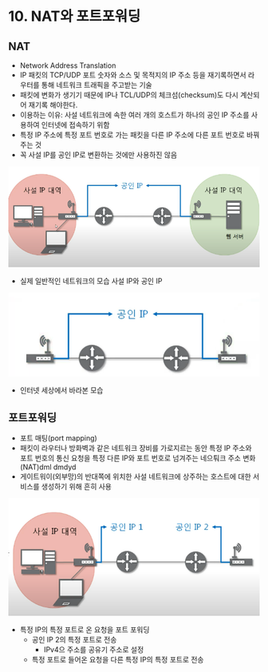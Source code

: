 # 10. NAT와 포트포워딩
## NAT
- Network Address Translation
- IP 패킷의 TCP/UDP 포트 숫자와 소스 및 목적지의 IP 주소 등을 재기록하면서 라우터를 통해 네트워크 트래픽을 주고받는 기술
- 패킷에 변화가 생기기 때문에 IP나 TCL/UDP의 체크섬(checksum)도 다시 계산되어 재기록 해야한다.
- 이용하는 이유: 사설 네트워크에 속한 여러 개의 호스트가 하나의 공인 IP 주소를 사용하여 인터넷에 접속하기 위함
- 특정 IP 주소에 특정 포트 번호로 가는 패킷을 다른 IP 주소에 다른 포트 번호로 바꿔 주는 것
- 꼭 사설 IP를 공인 IP로 변환하는 것에만 사용하진 않음

![img.png](imgs/img.png)

- 실제 일반적인 네트워크의 모습 사설 IP와 공인 IP

![img_1.png](imgs/img_1.png)

- 인터넷 세상에서 바라본 모습

## 포트포워딩
- 포트 매팅(port mapping)
- 패킷이 라우터나 방화벽과 같은 네트워크 장비를 가로지르는 동안 특정 IP 주소와 포트 번호의 통신 요청을 특정 다른 IP와 포트 번호로 넘겨주는 네으퉈크 주소 변화(NAT)dml dmdyd
- 게이트워이(외부망)의 반대쪽에 위치한 사설 네트워크에 상주하는 호스트에 대한 서비스를 생성하기 위해 흔히 사용

![img_2.png](imgs/img_2.png)

- 특정 IP의 특정 포트로 온 요청을 포트 포워딩
  - 공인 IP 2의 특정 포트로 전송
    - IPv4으 주소를 공유기 주소로 설정
  - 특정 포트로 들어온 요청을 다른 특정 IP의 특정 포트로 전송
